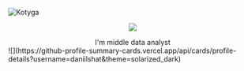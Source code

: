 <!----# Hi, I'm :sparkles:_**Kotyga Mayya**_:sparkles:---->



<p> <img src=https://komarev.com/ghpvc/?username=Kotyga alt=Kotyga /> </p>
<p align="center">
  <img alig src="https://github-profile-trophy.vercel.app/?username=Kotyga&column=8&rank=SSS,SS,S,AAA,AA,A,B,C" />
</p>
<center>I'm middle data analyst </center>
![](https://github-profile-summary-cards.vercel.app/api/cards/profile-details?username=daniilshat&theme=solarized_dark)
